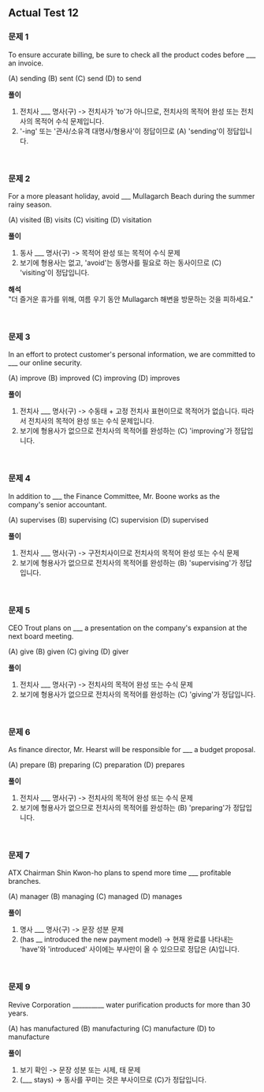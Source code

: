 ## Actual Test 12
### 문제 1
To ensure accurate billing, be sure to check all the product codes before ___ an invoice.

(A) sending (B) sent (C) send (D) to send

**풀이**
1. 전치사 ___ 명사(구) -> 전치사가 'to'가 아니므로, 전치사의 목적어 완성 또는 전치사의 목적어 수식 문제입니다.
2. '-ing' 또는 '관사/소유격 대명사/형용사'이 정답이므로 (A) 'sending'이 정답입니다.

<br>

### 문제 2
For a more pleasant holiday, avoid ___ Mullagarch Beach during the summer rainy season.

(A) visited (B) visits (C) visiting (D) visitation

**풀이**    
1. 동사 ___ 명사(구) -> 목적어 완성 또는 목적어 수식 문제
2. 보기에 형용사는 없고, 'avoid'는 동명사를 필요로 하는 동사이므로 (C) 'visiting'이 정답입니다.

**해석**    
"더 즐거운 휴가를 위해, 여름 우기 동안 Mullagarch 해변을 방문하는 것을 피하세요."

<br>

### 문제 3

In an effort to protect customer's personal information, we are committed to ___ our online security.

(A) improve (B) improved (C) improving (D) improves

**풀이**

1. 전치사 ___ 명사(구) -> 수동태 + 고정 전치사 표현이므로 목적어가 없습니다. 따라서 전치사의 목적어 완성 또는 수식 문제입니다.
2. 보기에 형용사가 없으므로 전치사의 목적어를 완성하는 (C) 'improving'가 정답입니다.

<br>

### 문제 4

In addition to ___ the Finance Committee, Mr. Boone works as the company's senior accountant.

(A) supervises (B) supervising (C) supervision (D) supervised

**풀이**

1. 전치사 ___ 명사(구) -> 구전치사이므로 전치사의 목적어 완성 또는 수식 문제
2. 보기에 형용사가 없으므로 전치사의 목적어를 완성하는 (B) 'supervising'가 정답입니다.
 
<br>

### 문제 5

CEO Trout plans on ___ a presentation on the company's expansion at the next board meeting.

(A) give (B) given (C) giving (D) giver

**풀이**

1. 전치사 ___ 명사(구) -> 전치사의 목적어 완성 또는 수식 문제
2. 보기에 형용사가 없으므로 전치사의 목적어를 완성하는 (C) 'giving'가 정답입니다.

<br>

### 문제 6

As finance director, Mr. Hearst will be responsible for ___ a budget proposal.

(A) prepare (B) preparing (C) preparation (D) prepares

**풀이**

1. 전치사 ___ 명사(구) -> 전치사의 목적어 완성 또는 수식 문제
2. 보기에 형용사가 없으므로 전치사의 목적어를 완성하는 (B) 'preparing'가 정답입니다.

<br>

### 문제 7

ATX Chairman Shin Kwon-ho plans to spend more time ___ profitable branches.

(A) manager (B) managing (C) managed (D) manages

**풀이**

1. 명사 ___ 명사(구) -> 문장 성분 문제
2. (has __ introduced the new payment model) -> 현재 완료를 나타내는 'have'와 'introduced' 사이에는 부사만이 올 수 있으므로 정답은 (A)입니다.

<br>

### 문제 9

Revive Corporation __________ water purification products for more than 30 years.

(A) has manufactured (B) manufacturing (C) manufacture (D) to manufacture

**풀이**

1. 보기 확인 -> 문장 성분 또는 시제, 태 문제
2. (___ stays) -> 동사를 꾸미는 것은 부사이므로 (C)가 정답입니다.
 
<br>

